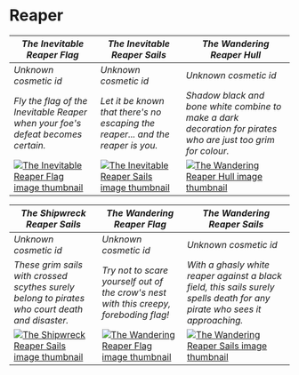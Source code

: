 # Reaper

| *The Inevitable Reaper Flag* | *The Inevitable Reaper Sails* | *The Wandering Reaper Hull* |
| ---------------------------- | ----------------------------- | --------------------------- |
| *Unknown cosmetic id* | *Unknown cosmetic id* | *Unknown cosmetic id* |
| *Fly the flag of the Inevitable Reaper when your foe's defeat becomes certain.* | *Let it be known that there's no escaping the reaper... and the reaper is you.* | *Shadow black and bone white combine to make a dark decoration for pirates who are just too grim for colour.* |
| [![*The Inevitable Reaper Flag* image thumbnail](https://cdn.merciasquill.com/images/67035fed8ad30bf0035179c4)](https://seaofthieves.wiki.gg/wiki/The_Inevitable_Reaper_Flag) | [![*The Inevitable Reaper Sails* image thumbnail](https://cdn.merciasquill.com/images/67035fed8ad30bf0035179c4)](https://seaofthieves.wiki.gg/wiki/The_Inevitable_Reaper_Sails) | [![*The Wandering Reaper Hull* image thumbnail](https://cdn.merciasquill.com/images/67035fed8ad30bf0035179c4)](https://seaofthieves.wiki.gg/wiki/The_Wandering_Reaper_Hull) |

| *The Shipwreck Reaper Sails* | *The Wandering Reaper Flag* | *The Wandering Reaper Sails* |
| ---------------------------- | --------------------------- | ---------------------------- |
| *Unknown cosmetic id* | *Unknown cosmetic id* | *Unknown cosmetic id* |
| *These grim sails with crossed scythes surely belong to pirates who court death and disaster.* | *Try not to scare yourself out of the crow's nest with this creepy, foreboding flag!* | *With a ghasly white reaper against a black field, this sails surely spells death for any pirate who sees it approaching.* |
| [![*The Shipwreck Reaper Sails* image thumbnail](https://cdn.merciasquill.com/images/67035fed8ad30bf0035179c4)](https://seaofthieves.wiki.gg/wiki/The_Shipwreck_Reaper_Sails) | [![*The Wandering Reaper Flag* image thumbnail](https://cdn.merciasquill.com/images/67035fed8ad30bf0035179c4)](https://seaofthieves.wiki.gg/wiki/The_Wandering_Reaper_Flag) | [![*The Wandering Reaper Sails* image thumbnail](https://cdn.merciasquill.com/images/67035fed8ad30bf0035179c4)](https://seaofthieves.wiki.gg/wiki/The_Wandering_Reaper_Sails) |
